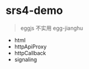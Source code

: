 # srs4-demo

> eggjs 不实用 egg-jianghu
- html            
- httpApiProxy    
- httpCallback    
- signaling